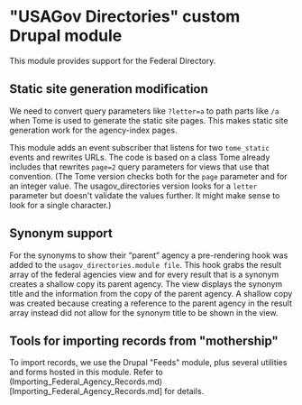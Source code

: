# "USAGov Directories" custom Drupal module

This module provides support for the Federal Directory.

## Static site generation modification

We need to convert query parameters like `?letter=a` to path parts like `/a` when Tome is used to generate the static site pages. This makes static site generation work for the agency-index pages.

This module adds an event subscriber that listens for two `tome_static` events and rewrites URLs. The code is based on a class Tome already includes that rewrites `page=2` query parameters for views that use that convention. (The Tome version checks both for the `page` parameter and for an integer value. The usagov_directories version looks for a `letter` parameter but doesn't validate the values further. It might make sense to look for a single character.)

## Synonym support

For the synonyms to show their “parent” agency a pre-rendering hook was added to the `usagov_directories.module file`. This hook grabs the result array of the federal agencies view and for every result that is a synonym creates a shallow copy its parent agency. The view displays the synonym title and the information from the copy of the parent agency. A shallow copy was created because creating a reference to the parent agency in the result array instead did not allow for the synonym title to be shown in the view. 

## Tools for importing records from "mothership"

To import records, we use the Drupal "Feeds" module, plus several utilities and forms hosted in this module. Refer to (Importing_Federal_Agency_Records.md)[Importing_Federal_Agency_Records.md] for details.


